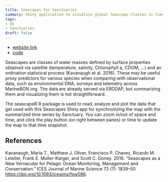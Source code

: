 ```yaml
---
title: Seascapes for Sanctuaries
summary: Shiny application to visualize global Seascape Classes in time and space for the National Marine Sanctuaries.
tags:
- US
- Sanctuaries
draft: false
---
```



* [website link](https://shiny.marinebon.app/seascapes)
* [code](https://github.com/marinebon/seascape_app)

Seascapes are classes of water masses defined by surface properties obtained via satellite (temperature, salinity, Chlorophyll a, CDOM, …) and an ordination statistical process (Kavanaugh et al. 2016). These may be useful proxy predictors for various species when comparing with observational data, such as environmental DNA, surveys and telemetry across MarineBON.org. The data are already served via ERDDAP, but summarizing them and visualizing them is not straightforward.

The seascapeR R package is used to read, analyze and plot the data that get used with this Seascapes Shiny app for synchronizing the map with the summarized time series by Sanctuary. You can zoom in/out of space and time, and click the play button (on right between panes) or time to update the map to that time snapshot.


## References
Kavanaugh, Maria T., Matthew J. Oliver, Francisco P. Chavez, Ricardo M. Letelier, Frank E. Muller-Karger, and Scott C. Doney. 2016. “Seascapes as a New Vernacular for Pelagic Ocean Monitoring, Management and Conservation.” ICES Journal of Marine Science 73 (7): 1839–50. https://doi.org/10.1093/icesjms/fsw086.
